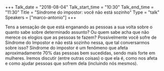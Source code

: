 +++
Talk_date = "2018-08-04"
Talk_start_time = "10:30"
Talk_end_time = "11:30"
Title = "Síndrome do impostor: você não está sozinho"
Type = "talk"
Speakers = ["marco-antonio"]
+++

Tens a sensação de que está enganando as pessoas a sua volta sobre o quanto sabe sobre determinado assunto? Ou quem sabe acha que não merece os elogios que as pessoas te fazem? Possivelmente você sofre de Síndrome do Impostor e não está sozinho nessa, que tal conversarmos sobre isso? Síndrome do impostor é um fenômeno que afeta aproximadamente 70% das pessoas bem sucedidas, sendo mais forte em mulheres. Iremos discutir (entre outras coisas) o que ela é, como nos afeta e como ajudar pessoas que sofrem dela (incluindo nós mesmos).
